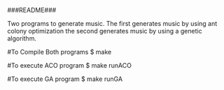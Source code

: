 ###README###

Two programs to generate music. The first generates music by using ant colony optimization
the second generates music by using a genetic algorithm.

#To Compile Both programs
$ make

#To execute ACO program
$ make runACO

#To execute GA program
$ make runGA
